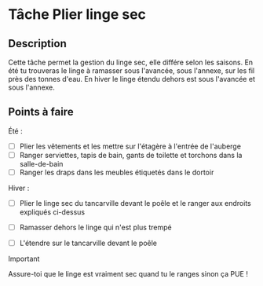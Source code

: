 # Tâche Plier linge sec

## Description
Cette tâche permet la gestion du linge sec, elle différe selon les saisons.
En été tu trouveras le linge à ramasser sous l'avancée, sous l'annexe, sur les fil près des tonnes d'eau.
En hiver le linge étendu dehors est sous l'avancée et sous l'annexe.

## Points à faire
Été :
- [ ] Plier les vêtements et les mettre sur l'étagère à l'entrée de l'auberge
- [ ] Ranger serviettes, tapis de bain, gants de toilette et torchons dans la salle-de-bain
- [ ] Ranger les draps dans les meubles étiquetés dans le dortoir

Hiver : 
- [ ] Plier le linge sec du tancarville devant le poêle et le ranger aux endroits expliqués ci-dessus
- [ ] Ramasser dehors le linge qui n'est plus trempé
- [ ] L'étendre sur le tancarville devant le poêle


> [!IMPORTANT]  
> Assure-toi que le linge est vraiment sec quand tu le ranges sinon ça PUE !

